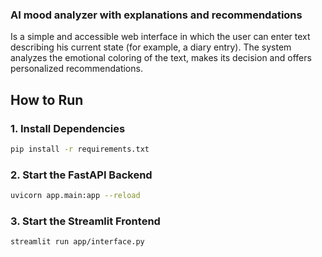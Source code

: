 ### AI mood analyzer with explanations and recommendations
Is a simple and accessible web interface in which the user can enter text describing his current state (for example, a diary entry). The system analyzes the emotional coloring of the text, makes its decision and offers personalized recommendations.

## How to Run

### 1. Install Dependencies

```bash
pip install -r requirements.txt
```
### 2. Start the FastAPI Backend

```bash
uvicorn app.main:app --reload
```
### 3. Start the Streamlit Frontend

```bash
streamlit run app/interface.py
